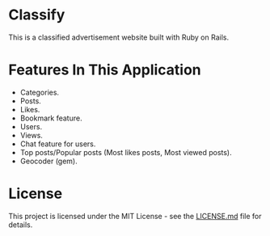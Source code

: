 # Classify

This is a classified advertisement website built with Ruby on Rails.

# Features In This Application

+ Categories.
+ Posts.
+ Likes.
+ Bookmark feature.
+ Users.
+ Views.
+ Chat feature for users.
+ Top posts/Popular posts (Most likes posts, Most viewed posts).
+ Geocoder (gem).

# License

This project is licensed under the MIT License - see the [LICENSE.md](https://github.com/Ozarion/Classify/blob/master/LICENSE) file for details.
